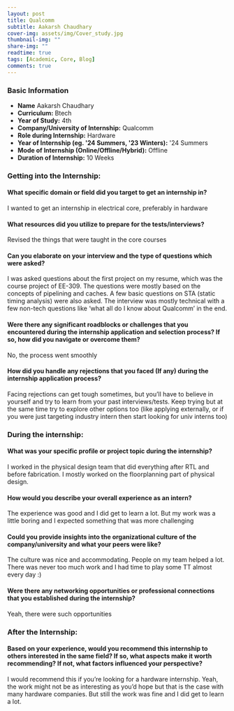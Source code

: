 ```yaml
---
layout: post
title: Qualcomm
subtitle: Aakarsh Chaudhary
cover-img: assets/img/Cover_study.jpg
thumbnail-img: ""
share-img: ""
readtime: true
tags: [Academic, Core, Blog]
comments: true
---
```


### Basic Information

- **Name** Aakarsh Chaudhary
- **Curriculum:** Btech
- **Year of Study:** 4th
- **Company/University of Internship:** Qualcomm
- **Role during Internship:** Hardware
- **Year of Internship (eg. \'24 Summers, \'23 Winters):** '24 Summers
- **Mode of Internship (Online/Offline/Hybrid):** Offline
- **Duration of Internship:** 10 Weeks

### Getting into the Internship:

#### What specific domain or field did you target to get an internship in?
I wanted to get an internship in electrical core, preferably in hardware

#### What resources did you utilize to prepare for the tests/interviews?
Revised the things that were taught in the core courses

#### Can you elaborate on your interview and the type of questions which were asked?
I was asked questions about the first project on my resume, which was the course project of EE-309.
The questions were mostly based on the concepts of pipelining and caches. A few basic questions on
STA (static timing analysis) were also asked. The interview was mostly technical with a few non-tech
questions like ‘what all do I know about Qualcomm’ in the end.

#### Were there any significant roadblocks or challenges that you encountered during the internship application and selection process? If so, how did you navigate or overcome them?
No, the process went smoothly

#### How did you handle any rejections that you faced (If any) during the internship application process?
Facing rejections can get tough sometimes, but you’ll have to believe in yourself and try to learn from
your past interviews/tests. Keep trying but at the same time try to explore other options too (like
applying externally, or if you were just targeting industry intern then start looking for univ interns too)

### During the internship:

#### What was your specific profile or project topic during the internship?
I worked in the physical design team that did everything after RTL and before fabrication. I mostly
worked on the floorplanning part of physical design.

#### How would you describe your overall experience as an intern?
The experience was good and I did get to learn a lot. But my work was a little boring and I expected
something that was more challenging

#### Could you provide insights into the organizational culture of the company/university and what your peers were like?
The culture was nice and accommodating. People on my team helped a lot. There was never too much
work and I had time to play some TT almost every day :)

#### Were there any networking opportunities or professional connections that you established during the internship?
Yeah, there were such opportunities

### After the Internship:
#### Based on your experience, would you recommend this internship to others interested in the same field? If so, what aspects make it worth recommending? If not, what factors influenced your perspective?
I would recommend this if you’re looking for a hardware internship. Yeah, the work might not be as
interesting as you’d hope but that is the case with many hardware companies. But still the work was
fine and I did get to learn a lot.

